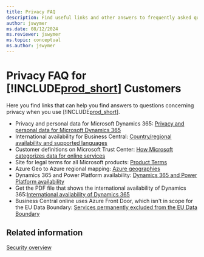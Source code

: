 ```yaml
---
title: Privacy FAQ
description: Find useful links and other answers to frequently asked questions about privacy in Dynamics 365 Business Central.
author: jswymer
ms.date: 08/12/2024
ms.reviewer: jswymer
ms.topic: conceptual
ms.author: jswymer
---
```


# Privacy FAQ for [!INCLUDE[prod_short](../developer/includes/prod_short.md)] Customers 

Here you find links that can help you find answers to questions concerning privacy when you use [!INCLUDE[prod_short](../developer/includes/prod_short.md)].

<!--Please check this link for matters relating to customer content(https://microsoft.sharepoint.com/teams/CAI-Privacy/SitePages/C+AI-Data-Sharing-Process.aspx)-->
- Privacy and personal data for Microsoft Dynamics 365: [Privacy and personal data for Microsoft Dynamics 365](/dynamics365/get-started/privacy/)
- International availability for Business Central: [Country/regional availability and supported languages](../compliance/apptest-countries-and-translations.md)  
- Customer definitions on Microsoft Trust Center: [How Microsoft categorizes data for online services](https://www.microsoft.com/trust-center/privacy/customer-data-definitions)
- Site for legal terms for all Microsoft products: [Product Terms](https://go.microsoft.com/fwlink/?LinkId=2173816)
- Azure Geo to Azure regional mapping: [Azure geographies](https://azure.microsoft.com/global-infrastructure/geographies/)
- Dynamics 365 and Power Platform availability: [Dynamics 365 and Power Platform availability](https://dynamics.microsoft.com/geographic-availability/)
- Get the PDF file that shows the international availability of Dynamics 365:[International availability of Dynamics 365](/dynamics365/get-started/availability)
- Business Central online uses Azure Front Door, which isn't in scope for the EU Data Boundary: [Services permanently excluded from the EU Data Boundary](/privacy/eudb/eu-data-boundary-permanent-transfers-from-services)

## Related information

[Security overview](security-and-protection.md)

